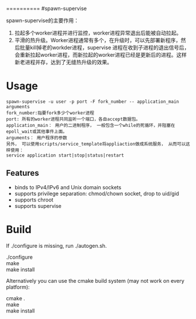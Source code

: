 
==========
#spawn-supervise

spawn-supervise的主要作用：
1. 拉起多个worker进程并进行监控，worker进程异常退出后能被自动拉起。
2. 平滑的热升级。Worker进程通常有多个，在升级时，可以先部署新程序，然后批量kill掉老的workder进程，supervise 进程在收到子进程的退出信号后，会重新拉起worker进程，而新拉起的worker进程已经是更新后的进程。这样新老进程并存，达到了无缝热升级的效果。

Usage
=====
```
spawn-supervise -u user -p port -F fork_number -- application_main arguments
fork_number:指要fork多少个worker进程
port: 所有的worker进程共同监听一个端口，各自accept数据包。
application_main： 用户的二进制程序， 一般包含一个while的死循环，并阻塞在epoll_wait或其他事件上面。
arguments： 用户程序的参数
另外， 可以使用scripts/service_template将appliaction做成系统服务， 从而可以这样使用：
service application start|stop|status|restart
```

Features
--------
- binds to IPv4/IPv6 and Unix domain sockets
- supports privilege separation: chmod/chown socket, drop to uid/gid
- supports chroot
- supports supervise

Build
=====

If ./configure is missing, run ./autogen.sh.

  ./configure<br/>
  make<br/>
  make install<br/>

Alternatively you can use the cmake build system (may not work
on every platform):

  cmake .<br/>
  make   <br/>
  make install<br/>



